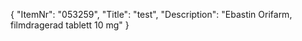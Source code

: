 {
  "ItemNr": "053259",
  "Title": "test",
  "Description": "Ebastin Orifarm, filmdragerad tablett 10 mg"
}
